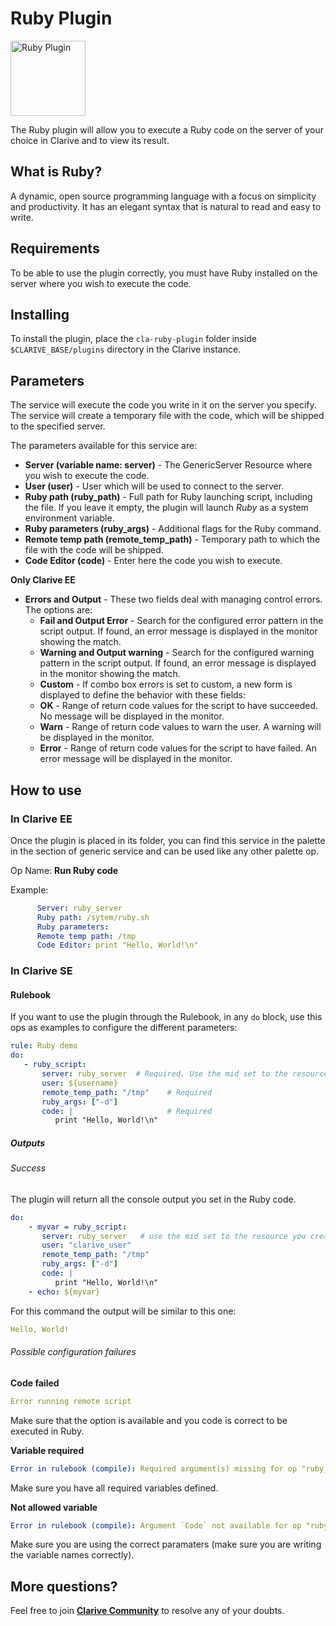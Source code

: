 # Ruby Plugin

<img src="https://cdn.rawgit.com/clarive/cla-ruby-plugin/master/public/icon/ruby.svg?sanitize=true" alt="Ruby Plugin" title="Ruby Plugin" width="120" height="120">

The Ruby plugin will allow you to execute a Ruby code on the server of your choice in Clarive and to view its result.

## What is Ruby?

A dynamic, open source programming language with a focus on simplicity and productivity.  It has an elegant syntax that
is natural to read and easy to write.

## Requirements

To be able to use the plugin correctly, you must have Ruby installed on the server where you wish to execute the code.

## Installing

To install the plugin, place the `cla-ruby-plugin` folder inside `$CLARIVE_BASE/plugins` directory in the Clarive
instance.

## Parameters

The service will execute the code you write in it on the server you specify. The service will create a temporary file
with the code, which will be shipped to the specified server.

The parameters available for this service are:

- **Server (variable name: server)** - The GenericServer Resource where you wish to execute the code.
- **User (user)** - User which will be used to connect to the server.
- **Ruby path (ruby_path)** - Full path for Ruby launching script, including the file. If you leave it empty, the plugin will launch
  *Ruby* as a system environment variable.
- **Ruby parameters (ruby_args)** - Additional flags for the Ruby command.
- **Remote temp path (remote_temp_path)** - Temporary path to which the file with the code will be shipped.
- **Code Editor (code)** - Enter here the code you wish to execute.

**Only Clarive EE**

- **Errors and Output** - These two fields deal with managing control errors. The options are:
   - **Fail and Output Error** - Search for the configured error pattern in the script output. If found, an error
     message is displayed in the monitor showing the match.
   - **Warning and Output warning** - Search for the configured warning pattern in the script output. If found, an error
     message is displayed in the monitor showing the match.
   - **Custom** - If combo box errors is set to custom, a new form is displayed to define the behavior with these
     fields:
   - **OK** - Range of return code values for the script to have succeeded. No message will be displayed in the monitor.
   - **Warn** - Range of return code values to warn the user. A warning will be displayed in the monitor.
   - **Error** - Range of return code values for the script to have failed. An error message will be displayed in the
     monitor.

## How to use

### In Clarive EE

Once the plugin is placed in its folder, you can find this service in the palette in the section of generic service and can be used like any other palette op.

Op Name: **Run Ruby code**

Example:

```yaml
      Server: ruby_server
      Ruby path: /sytem/ruby.sh
      Ruby parameters:
      Remote temp path: /tmp
      Code Editor: print "Hello, World!\n"
``` 

### In Clarive SE

#### Rulebook

If you want to use the plugin through the Rulebook, in any `do` block, use this ops as examples to configure the different parameters:

```yaml
rule: Ruby demo
do:
   - ruby_script:
       server: ruby_server  # Required. Use the mid set to the resource you created
       user: ${username}    
       remote_temp_path: "/tmp"    # Required
       ruby_args: ["-d"]         
       code: |                     # Required
          print "Hello, World!\n"
```

##### Outputs

###### Success

The plugin will return all the console output you set in the Ruby code.

```yaml
do:
    - myvar = ruby_script:
       server: ruby_server   # use the mid set to the resource you created
       user: "clarive_user"
       remote_temp_path: "/tmp"
       ruby_args: ["-d"]        
       code: |
          print "Hello, World!\n"
    - echo: ${myvar}
```

For this command the output will be similar to this one:

```yaml
Hello, World! 
```

###### Possible configuration failures

**Code failed**

```yaml
Error running remote script
```

Make sure that the option is available and you code is correct to be executed in Ruby.

**Variable required**

```yaml
Error in rulebook (compile): Required argument(s) missing for op "ruby_script": "server"
```

Make sure you have all required variables defined.

**Not allowed variable**

```yaml
Error in rulebook (compile): Argument `Code` not available for op "ruby_script"
```

Make sure you are using the correct paramaters (make sure you are writing the variable names correctly).

## More questions?

Feel free to join **[Clarive Community](https://community.clarive.com/)** to resolve any of your doubts.